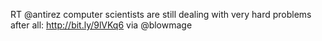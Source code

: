 <!--
id: 1315502702
link: http://kevinisom.info/post/1315502702/rt-antirez-computer-scientists-are-still-dealing
slug: rt-antirez-computer-scientists-are-still-dealing
date: Fri Oct 15 2010 10:54:25 GMT+1300 (NZDT)
raw: {"blog_name":"kevinisom","id":1315502702,"post_url":"http://kevinisom.info/post/1315502702/rt-antirez-computer-scientists-are-still-dealing","slug":"rt-antirez-computer-scientists-are-still-dealing","type":"text","date":"2010-10-14 21:54:25 GMT","timestamp":1287093265,"state":"published","format":"html","reblog_key":"gsgnlCxY","tags":[],"short_url":"http://tmblr.co/Zw68Yy1EQFfk","highlighted":[],"feed_item":"http://twitter.com/kev_nz/statuses/27308451448","from_feed_id":"650289","note_count":0,"title":null,"body":"<p>RT @antirez computer scientists are still dealing with very hard problems after all: <a href=\"http://bit.ly/9lVKq6\" target=\"_blank\">http://bit.ly/9lVKq6</a> via @blowmage</p>"}
publish: 2010-10-015
tags: 
title: null
-->


RT @antirez computer scientists are still dealing with very hard
problems after all: <http://bit.ly/9lVKq6> via @blowmage



